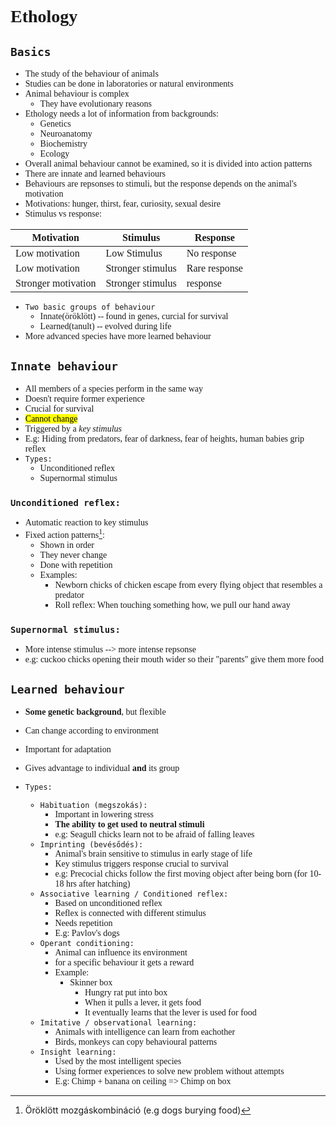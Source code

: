 <span style="font-family:'cascadia code'">

# Ethology

## `Basics`

- The study of the behaviour of animals
- Studies can be done in laboratories or natural environments
- Animal behaviour is complex
  - They have evolutionary reasons
- Ethology needs a lot of information from backgrounds:
  - Genetics
  - Neuroanatomy
  - Biochemistry
  - Ecology
- Overall animal behaviour cannot be examined, so it is divided into action patterns
- There are innate and learned behaviours
- Behaviours are repsonses to stimuli, but the response depends on the animal's motivation
- Motivations: hunger, thirst, fear, curiosity, sexual desire
- Stimulus vs response:

|Motivation|Stimulus|Response|
|-----|-----|-----|
|Low motivation|Low Stimulus|No response|
|Low motivation|Stronger stimulus|Rare response|
|Stronger motivation|Stronger stimulus|response|**

- `Two basic groups of behaviour`
  - Innate(öröklött) -- found in genes, curcial for survival
  - Learned(tanult) -- evolved during life
- More advanced species have more learned behaviour

## `Innate behaviour`
- All members of a species perform in the same way 
- Doesn't require former experience
- Crucial for survival
- <mark>Cannot change
- Triggered by a _key stimulus_
- E.g: Hiding from predators, fear of darkness, fear of heights, human babies grip reflex
- `Types:`
  - Unconditioned reflex
  - Supernormal stimulus


### `Unconditioned reflex:`
  - Automatic reaction to key stimulus
  - Fixed action patterns[^1]:
    - Shown in order
    - They never change
    - Done with repetition
    - Examples:
      -  Newborn chicks of chicken escape from every flying object that resembles a predator
      -  Roll reflex: When touching something how, we pull our hand away

### `Supernormal stimulus:`
  - More intense stimulus --> more intense repsonse
  - e.g: cuckoo chicks opening their mouth wider so their "parents" give them more food 
[^1]: Öröklött mozgáskombináció (e.g dogs burying food)

## `Learned behaviour`
- **Some genetic background**, but flexible
- Can change according to environment
- Important for adaptation
- Gives advantage to individual **and** its group

- `Types:`
  - `Habituation (megszokás):`
    - Important in lowering stress
    - **The ability to get used to neutral stimuli**
    - e.g: Seagull chicks learn not to be afraid of falling leaves
  - `Imprinting (bevésődés):`
    - Animal's brain sensitive to stimulus in early stage of life
    - Key stimulus triggers response crucial to survival
    - e.g: Precocial chicks follow the first moving object after being born (for 10-18 hrs after hatching)
  - `Associative learning / Conditioned reflex:`
    - Based on unconditioned reflex
    - Reflex is connected with different stimulus
    - Needs repetition
    - E.g: Pavlov's dogs
  - `Operant conditioning:`
    - Animal can influence its environment
    - for a specific behaviour it gets a reward
    - Example:
        - Skinner box
          - Hungry rat put into box
          - When it pulls a lever, it gets food
          - It eventually learns that the lever is used for food
  - `Imitative / observational learning:`
    - Animals with intelligence can learn from eachother
    - Birds, monkeys can copy behavioural patterns
  - `Insight learning:`
    - Used by the most intelligent species
    - Using former experiences to solve new problem without attempts
    - E.g: Chimp + banana on ceiling => Chimp on box


</span>